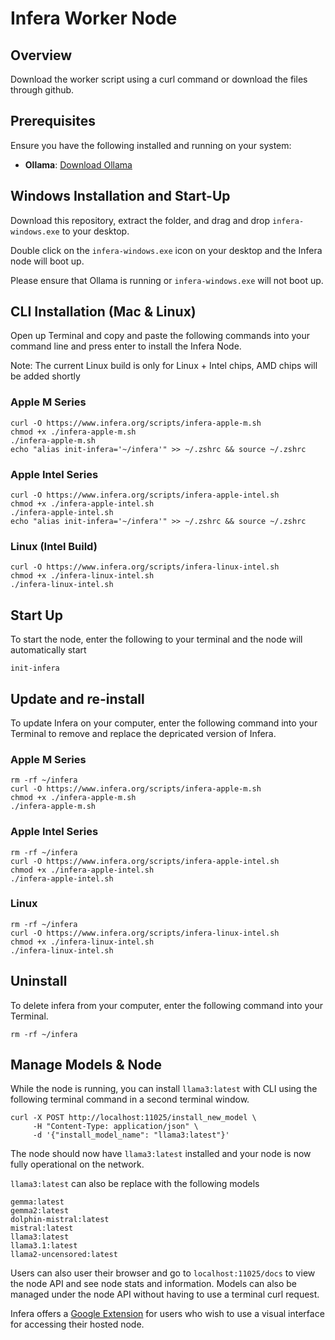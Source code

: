 # Infera Worker Node

## Overview

Download the worker script using a curl command or download the files through github.

## Prerequisites

Ensure you have the following installed and running on your system:

- **Ollama**: [Download Ollama](https://ollama.com/download)

## Windows Installation and Start-Up

Download this repository, extract the folder, and drag and drop ```infera-windows.exe``` to your desktop.

Double click on the ```infera-windows.exe``` icon on your desktop and the Infera node will boot up.

Please ensure that Ollama is running or ```infera-windows.exe``` will not boot up.

## CLI Installation (Mac & Linux)

Open up Terminal and copy and paste the following commands into your command line and press enter to install
the Infera Node.  

Note: The current Linux build is only for Linux + Intel chips, AMD chips will be added shortly

### Apple M Series

```
curl -O https://www.infera.org/scripts/infera-apple-m.sh
chmod +x ./infera-apple-m.sh
./infera-apple-m.sh
echo "alias init-infera='~/infera'" >> ~/.zshrc && source ~/.zshrc
```

### Apple Intel Series

```
curl -O https://www.infera.org/scripts/infera-apple-intel.sh
chmod +x ./infera-apple-intel.sh
./infera-apple-intel.sh
echo "alias init-infera='~/infera'" >> ~/.zshrc && source ~/.zshrc
```

### Linux (Intel Build)

```
curl -O https://www.infera.org/scripts/infera-linux-intel.sh
chmod +x ./infera-linux-intel.sh
./infera-linux-intel.sh
```

## Start Up

To start the node, enter the following to your terminal and the node will automatically start
```
init-infera
```

## Update and re-install

To update Infera on your computer, enter the following command into your Terminal to remove and replace
the depricated version of Infera.

### Apple M Series

```
rm -rf ~/infera
curl -O https://www.infera.org/scripts/infera-apple-m.sh
chmod +x ./infera-apple-m.sh
./infera-apple-m.sh
```

### Apple Intel Series

```
rm -rf ~/infera
curl -O https://www.infera.org/scripts/infera-apple-intel.sh
chmod +x ./infera-apple-intel.sh
./infera-apple-intel.sh
```

### Linux

```
rm -rf ~/infera
curl -O https://www.infera.org/scripts/infera-linux-intel.sh
chmod +x ./infera-linux-intel.sh
./infera-linux-intel.sh
```

## Uninstall

To delete infera from your computer, enter the following command into your Terminal.

```
rm -rf ~/infera
```

## Manage Models & Node

While the node is running, you can install ```llama3:latest``` with CLI using the following terminal
command in a second terminal window.

```
curl -X POST http://localhost:11025/install_new_model \
     -H "Content-Type: application/json" \
     -d '{"install_model_name": "llama3:latest"}'
```

The node should now have ```llama3:latest``` installed and your node is now fully operational on the network.

```llama3:latest``` can also be replace with the following models

```
gemma:latest
gemma2:latest
dolphin-mistral:latest
mistral:latest
llama3:latest
llama3.1:latest
llama2-uncensored:latest
```
Users can also user their browser and go to ```localhost:11025/docs``` to view the node API and see node stats and information.
Models can also be managed under the node API without having to use a terminal curl request.

Infera offers a [Google Extension](chromewebstore.google.com/detail/infera-lite/ffoccnmddajjohmmkccnkobelobgcdmp?authuser=0&hl=en) for users who wish to use a visual interface for accessing their hosted node.
